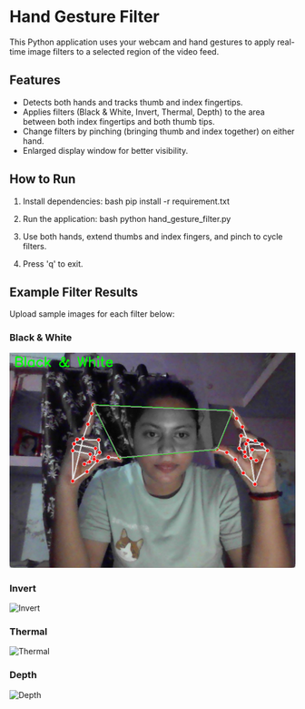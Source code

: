 # Hand Gesture Filter

This Python application uses your webcam and hand gestures to apply real-time image filters to a selected region of the video feed.

## Features
- Detects both hands and tracks thumb and index fingertips.
- Applies filters (Black & White, Invert, Thermal, Depth) to the area between both index fingertips and both thumb tips.
- Change filters by pinching (bringing thumb and index together) on either hand.
- Enlarged display window for better visibility.

## How to Run
1. Install dependencies:
   bash
   pip install -r requirement.txt
   
2. Run the application:
   bash
   python hand_gesture_filter.py
   
3. Use both hands, extend thumbs and index fingers, and pinch to cycle filters.
4. Press 'q' to exit.

## Example Filter Results
Upload sample images for each filter below:

### Black & White
![Black & White](sample1.png)

### Invert
![Invert](images/sample2.png)

### Thermal
![Thermal](images/sample3.png)

### Depth
![Depth](images/sample4.png)
